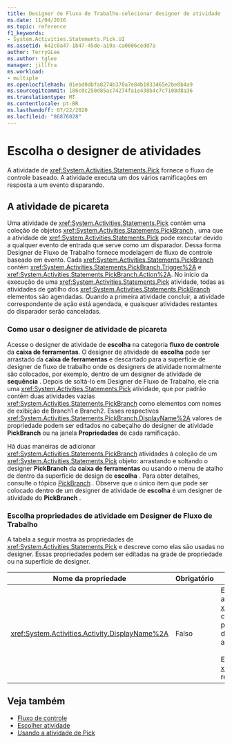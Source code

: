 ```yaml
---
title: Designer de Fluxo de Trabalho-selecionar designer de atividade
ms.date: 11/04/2016
ms.topic: reference
f1_keywords:
- System.Activities.Statements.Pick.UI
ms.assetid: 642c0a47-1b47-45de-a19a-ca0606cedd7a
author: TerryGLee
ms.author: tglee
manager: jillfra
ms.workload:
- multiple
ms.openlocfilehash: 01ebd0dbfa8274b370a7e84b1033465e2be0b4a9
ms.sourcegitcommit: 186c0c250d85ac74274fa1e438b4c7c7108d8a36
ms.translationtype: MT
ms.contentlocale: pt-BR
ms.lasthandoff: 07/22/2020
ms.locfileid: "86876028"
---
```

# <a name="pick-activity-designer"></a>Escolha o designer de atividades

A atividade de <xref:System.Activities.Statements.Pick> fornece o fluxo de controle baseado. A atividade executa um dos vários ramificações em resposta a um evento disparando.

## <a name="the-pick-activity"></a>A atividade de picareta

Uma atividade de <xref:System.Activities.Statements.Pick> contém uma coleção de objetos <xref:System.Activities.Statements.PickBranch> , uma que a atividade de <xref:System.Activities.Statements.Pick> pode executar devido a qualquer evento de entrada que serve como um disparador. Dessa forma Designer de Fluxo de Trabalho fornece modelagem de fluxo de controle baseado em evento. Cada <xref:System.Activities.Statements.PickBranch> contém <xref:System.Activities.Statements.PickBranch.Trigger%2A> e <xref:System.Activities.Statements.PickBranch.Action%2A>. No início da execução de uma <xref:System.Activities.Statements.Pick> atividade, todas as atividades de gatilho dos <xref:System.Activities.Statements.PickBranch> elementos são agendadas. Quando a primeira atividade concluir, a atividade correspondente de ação está agendada, e quaisquer atividades restantes do disparador serão canceladas.

### <a name="how-to-use-the-pick-activity-designer"></a>Como usar o designer de atividade de picareta

Acesse o designer de atividade de **escolha** na categoria **fluxo de controle** da **caixa de ferramentas**. O designer de atividade de **escolha** pode ser arrastado da **caixa de ferramentas** e descartado para a superfície de designer de fluxo de trabalho onde os designers de atividade normalmente são colocados, por exemplo, dentro de um designer de atividade de **sequência** . Depois de soltá-lo em Designer de Fluxo de Trabalho, ele cria uma <xref:System.Activities.Statements.Pick> atividade, que por padrão contém duas atividades vazias <xref:System.Activities.Statements.PickBranch> como elementos com nomes de exibição de Branch1 e Branch2. Esses respectivos <xref:System.Activities.Statements.PickBranch.DisplayName%2A> valores de propriedade podem ser editados no cabeçalho do designer de atividade **PickBranch** ou na janela **Propriedades** de cada ramificação.

Há duas maneiras de adicionar <xref:System.Activities.Statements.PickBranch> atividades à coleção de um <xref:System.Activities.Statements.Pick> objeto: arrastando e soltando o designer **PickBranch** da **caixa de ferramentas** ou usando o menu de atalho de dentro da superfície de design de **escolha** . Para obter detalhes, consulte o tópico [PickBranch](../workflow-designer/pickbranch-activity-designer.md) . Observe que o único item que pode ser colocado dentro de um designer de atividade de **escolha** é um designer de atividade do **PickBranch** .

### <a name="pick-activity-properties-in-the-workflow-designer"></a>Escolha propriedades de atividade em Designer de Fluxo de Trabalho

A tabela a seguir mostra as propriedades de <xref:System.Activities.Statements.Pick> e descreve como elas são usadas no designer. Essas propriedades podem ser editadas na grade de propriedade ou na superfície de designer.

|Nome da propriedade|Obrigatório|Uso|
|-|--------------|-|
|<xref:System.Activities.Activity.DisplayName%2A>|Falso|Especifica o nome amigável do designer de atividade de <xref:System.Activities.Statements.Pick> no cabeçalho. O valor padrão é picareta. O valor pode ser editado na grade de propriedade ou diretamente no cabeçalho do designer de atividade.<br /><br /> Embora não seja necessário <xref:System.Activities.Activity.DisplayName%2A> restrita, é uma prática recomendada usar um.|

## <a name="see-also"></a>Veja também

- [Fluxo de controle](../workflow-designer/control-flow-activity-designers.md)
- [Escolher atividade](/dotnet/framework/windows-workflow-foundation/pick-activity)
- [Usando a atividade de Pick](/dotnet/framework/windows-workflow-foundation/samples/using-the-pick-activity)